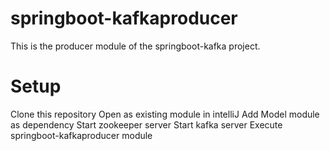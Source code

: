 # springboot-kafkaproducer
This is the producer module of the springboot-kafka project.
# Setup
Clone this repository
Open as existing module in intelliJ
Add Model module as dependency
Start zookeeper server
Start kafka server
Execute springboot-kafkaproducer module
